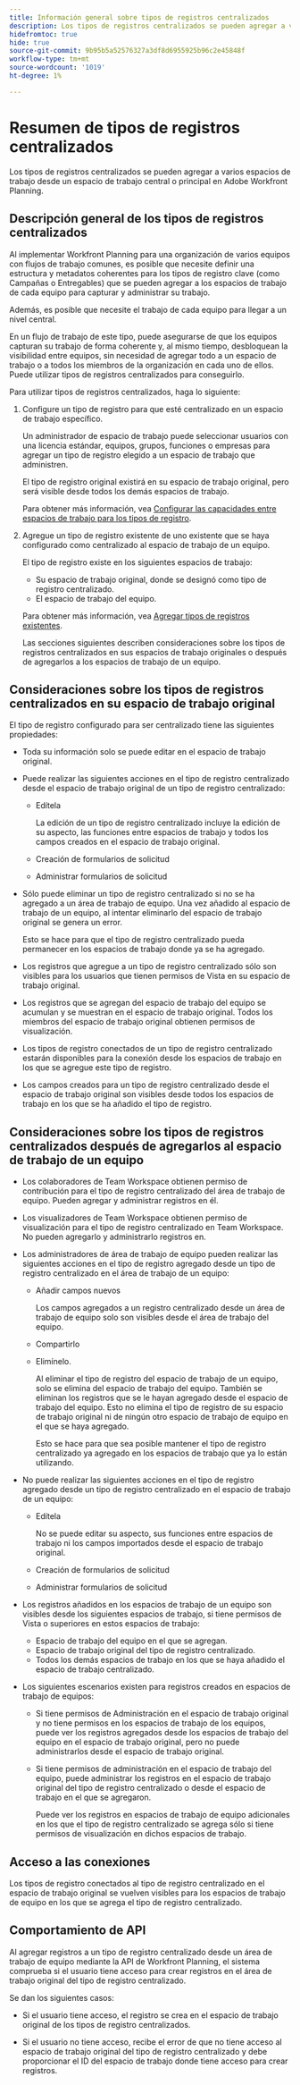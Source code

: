 ```yaml
---
title: Información general sobre tipos de registros centralizados
description: Los tipos de registros centralizados se pueden agregar a varios espacios de trabajo desde un espacio de trabajo central o principal en Adobe Workfront Planning.
hidefromtoc: true
hide: true
source-git-commit: 9b95b5a52576327a3df8d6955925b96c2e45848f
workflow-type: tm+mt
source-wordcount: '1019'
ht-degree: 1%

---
```


<!-- add these to the metadata, when making this public: 

feature: Workfront Planning
role: User, Admin
author: Alina
recommendations: noDisplay, noCatalog
-->

# Resumen de tipos de registros centralizados

Los tipos de registros centralizados se pueden agregar a varios espacios de trabajo desde un espacio de trabajo central o principal en Adobe Workfront Planning.

## Descripción general de los tipos de registros centralizados

Al implementar Workfront Planning para una organización de varios equipos con flujos de trabajo comunes, es posible que necesite definir una estructura y metadatos coherentes para los tipos de registro clave (como Campañas o Entregables) que se pueden agregar a los espacios de trabajo de cada equipo para capturar y administrar su trabajo.

Además, es posible que necesite el trabajo de cada equipo para llegar a un nivel central.

En un flujo de trabajo de este tipo, puede asegurarse de que los equipos capturan su trabajo de forma coherente y, al mismo tiempo, desbloquean la visibilidad entre equipos, sin necesidad de agregar todo a un espacio de trabajo o a todos los miembros de la organización en cada uno de ellos. Puede utilizar tipos de registros centralizados para conseguirlo.

Para utilizar tipos de registros centralizados, haga lo siguiente:

1. Configure un tipo de registro para que esté centralizado en un espacio de trabajo específico.

   Un administrador de espacio de trabajo puede seleccionar usuarios con una licencia estándar, equipos, grupos, funciones o empresas para agregar un tipo de registro elegido a un espacio de trabajo que administren.

   El tipo de registro original existirá en su espacio de trabajo original, pero será visible desde todos los demás espacios de trabajo.

   Para obtener más información, vea [Configurar las capacidades entre espacios de trabajo para los tipos de registro](/help/quicksilver/planning/architecture/configure-record-type-cross-workspace-capabilities.md).
1. Agregue un tipo de registro existente de uno existente que se haya configurado como centralizado al espacio de trabajo de un equipo.

   El tipo de registro existe en los siguientes espacios de trabajo:

   * Su espacio de trabajo original, donde se designó como tipo de registro centralizado.
   * El espacio de trabajo del equipo.

   Para obtener más información, vea [Agregar tipos de registros existentes](/help/quicksilver/planning/architecture/add-cross-workspace-record-types.md).

   Las secciones siguientes describen consideraciones sobre los tipos de registros centralizados en sus espacios de trabajo originales o después de agregarlos a los espacios de trabajo de un equipo.

## Consideraciones sobre los tipos de registros centralizados en su espacio de trabajo original

El tipo de registro configurado para ser centralizado tiene las siguientes propiedades:

* Toda su información solo se puede editar en el espacio de trabajo original.

* Puede realizar las siguientes acciones en el tipo de registro centralizado desde el espacio de trabajo original de un tipo de registro centralizado:

   * Edítela

     La edición de un tipo de registro centralizado incluye la edición de su aspecto, las funciones entre espacios de trabajo y todos los campos creados en el espacio de trabajo original.
   * Creación de formularios de solicitud
   * Administrar formularios de solicitud

* Sólo puede eliminar un tipo de registro centralizado si no se ha agregado a un área de trabajo de equipo. Una vez añadido al espacio de trabajo de un equipo, al intentar eliminarlo del espacio de trabajo original se genera un error.

  Esto se hace para que el tipo de registro centralizado pueda permanecer en los espacios de trabajo donde ya se ha agregado.
* Los registros que agregue a un tipo de registro centralizado sólo son visibles para los usuarios que tienen permisos de Vista en su espacio de trabajo original.
* Los registros que se agregan del espacio de trabajo del equipo se acumulan y se muestran en el espacio de trabajo original. Todos los miembros del espacio de trabajo original obtienen permisos de visualización.

* Los tipos de registro conectados de un tipo de registro centralizado estarán disponibles para la conexión desde los espacios de trabajo en los que se agregue este tipo de registro.

* Los campos creados para un tipo de registro centralizado desde el espacio de trabajo original son visibles desde todos los espacios de trabajo en los que se ha añadido el tipo de registro.

## Consideraciones sobre los tipos de registros centralizados después de agregarlos al espacio de trabajo de un equipo

* Los colaboradores de Team Workspace obtienen permiso de contribución para el tipo de registro centralizado del área de trabajo de equipo. Pueden agregar y administrar registros en él.

* Los visualizadores de Team Workspace obtienen permiso de visualización para el tipo de registro centralizado en Team Workspace. No pueden agregarlo y administrarlo registros en.

* Los administradores de área de trabajo de equipo pueden realizar las siguientes acciones en el tipo de registro agregado desde un tipo de registro centralizado en el área de trabajo de un equipo:

   * Añadir campos nuevos

     Los campos agregados a un registro centralizado desde un área de trabajo de equipo solo son visibles desde el área de trabajo del equipo.
   * Compartirlo
   * Elimínelo.

     Al eliminar el tipo de registro del espacio de trabajo de un equipo, solo se elimina del espacio de trabajo del equipo. También se eliminan los registros que se le hayan agregado desde el espacio de trabajo del equipo. Esto no elimina el tipo de registro de su espacio de trabajo original ni de ningún otro espacio de trabajo de equipo en el que se haya agregado.

     Esto se hace para que sea posible mantener el tipo de registro centralizado ya agregado en los espacios de trabajo que ya lo están utilizando.

* No puede realizar las siguientes acciones en el tipo de registro agregado desde un tipo de registro centralizado en el espacio de trabajo de un equipo:

   * Edítela

     No se puede editar su aspecto, sus funciones entre espacios de trabajo ni los campos importados desde el espacio de trabajo original.
   * Creación de formularios de solicitud
   * Administrar formularios de solicitud

* Los registros añadidos en los espacios de trabajo de un equipo son visibles desde los siguientes espacios de trabajo, si tiene permisos de Vista o superiores en estos espacios de trabajo:

   * Espacio de trabajo del equipo en el que se agregan.
   * Espacio de trabajo original del tipo de registro centralizado.
   * Todos los demás espacios de trabajo en los que se haya añadido el espacio de trabajo centralizado.

* Los siguientes escenarios existen para registros creados en espacios de trabajo de equipos:

   * Si tiene permisos de Administración en el espacio de trabajo original y no tiene permisos en los espacios de trabajo de los equipos, puede ver los registros agregados desde los espacios de trabajo del equipo en el espacio de trabajo original, pero no puede administrarlos desde el espacio de trabajo original.
   * Si tiene permisos de administración en el espacio de trabajo del equipo, puede administrar los registros en el espacio de trabajo original del tipo de registro centralizado o desde el espacio de trabajo en el que se agregaron.

     Puede ver los registros en espacios de trabajo de equipo adicionales en los que el tipo de registro centralizado se agrega sólo si tiene permisos de visualización en dichos espacios de trabajo.

## Acceso a las conexiones

Los tipos de registro conectados al tipo de registro centralizado en el espacio de trabajo original se vuelven visibles para los espacios de trabajo de equipo en los que se agrega el tipo de registro centralizado.

## Comportamiento de API

Al agregar registros a un tipo de registro centralizado desde un área de trabajo de equipo mediante la API de Workfront Planning, el sistema comprueba si el usuario tiene acceso para crear registros en el área de trabajo original del tipo de registro centralizado.

Se dan los siguientes casos:

* Si el usuario tiene acceso, el registro se crea en el espacio de trabajo original de los tipos de registro centralizados.

* Si el usuario no tiene acceso, recibe el error de que no tiene acceso al espacio de trabajo original del tipo de registro centralizado y debe proporcionar el ID del espacio de trabajo donde tiene acceso para crear registros.